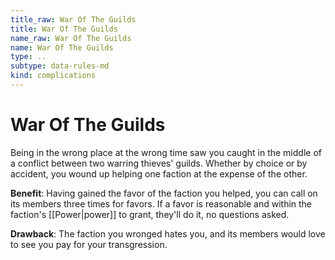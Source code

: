 ```yaml
---
title_raw: War Of The Guilds
title: War Of The Guilds
name_raw: War Of The Guilds
name: War Of The Guilds
type: ..
subtype: data-rules-md
kind: complications
---
```


# War Of The Guilds

Being in the wrong place at the wrong time saw you caught in the middle of a conflict between two warring thieves' guilds. Whether by choice or by accident, you wound up helping one faction at the expense of the other.

**Benefit**: Having gained the favor of the faction you helped, you can call on its members three times for favors. If a favor is reasonable and within the faction's [[Power|power]] to grant, they'll do it, no questions asked.

**Drawback**: The faction you wronged hates you, and its members would love to see you pay for your transgression.
